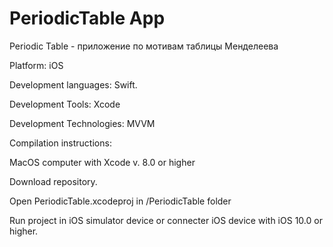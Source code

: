 # PeriodicTable App
Periodic Table -  приложение по мотивам таблицы Менделеева



Platform: iOS 

Development languages: Swift. 

Development Tools: Xcode

Development Technologies:  MVVM

Compilation instructions: 

MacOS computer with Xcode v. 8.0 or higher 

Download repository. 

Open PeriodicTable.xcodeproj in /PeriodicTable folder 

Run project in iOS simulator device or connecter iOS device with iOS 10.0 or higher.
